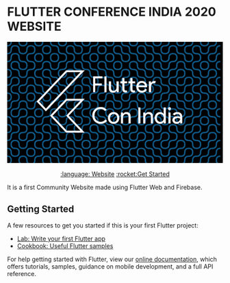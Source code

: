 # FLUTTER CONFERENCE INDIA 2020 WEBSITE

<p align="center">
<img width="800px"  src="github_images/poster.png">
</p>

<p align="center"><a href="https://flutterindia.dev/">:language: Website</a>   <a href="#getting-started">:rocket:Get Started</a></p>


It is a first Community Website made using Flutter Web and Firebase.

## Getting Started

A few resources to get you started if this is your first Flutter project:

* [Lab: Write your first Flutter app](https://flutter.dev/docs/get-started/codelab)
* [Cookbook: Useful Flutter samples](https://flutter.dev/docs/cookbook)

For help getting started with Flutter, view our
[online documentation](https://flutter.dev/docs), which offers tutorials, 
samples, guidance on mobile development, and a full API reference.
